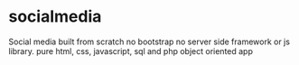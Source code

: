 # socialmedia
Social media built from scratch no bootstrap no server side framework or js library. pure html, css, javascript, sql and php object oriented app
